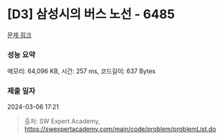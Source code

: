# [D3] 삼성시의 버스 노선 - 6485 

[문제 링크](https://swexpertacademy.com/main/code/problem/problemDetail.do?contestProbId=AWczm7QaACgDFAWn) 

### 성능 요약

메모리: 64,096 KB, 시간: 257 ms, 코드길이: 637 Bytes

### 제출 일자

2024-03-06 17:21



> 출처: SW Expert Academy, https://swexpertacademy.com/main/code/problem/problemList.do